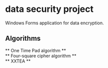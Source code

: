 # data security project
Windows Forms application for data encryption.
<br>
## Algorithms
** One Time Pad algorithm **
<br>
** Four-square cipher algorithm ** 
<br>
** XXTEA **
